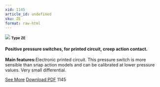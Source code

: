 ```yaml
---
xid: 1145
article_id: undefined
sku: ZE
format: raw-html
---
```

 <img src="./1145/ZE.jpg" class="card-imgs mb-2">
 <small class="text-grey mb-2"><b>Type ZE</b> </small>
 <h4>Positive pressure switches, for printed circuit, creep action contact.</h4>
 <p><b>Main features:</b>Electronic printed circuit. This pressure switch is more sensible than snap action models and can be calibrated at lower pressure values. Very small differential.</p>
 <div class="btns">
 <a href="../en/positive-pressure-switches-type-ze.html" class="btn-red">See More</a>
 <a href="../en/pdf/5-13Miniature pressure switches for printed circuit boards Slow action contact NO contacts 6.35 pitch plastic fittings20130704.pdf " target="_blank" class="btn-red">Download PDF</a>
 <!-- <a href="http://www.ultimheat.com/cat5.html" target="_blank" class="access-link"> Access full catalogue <i class="fa fa-external-link" aria-hidden="true"></i> </a> -->
 <span class="number-btn">1145</span>
 </div>
 
